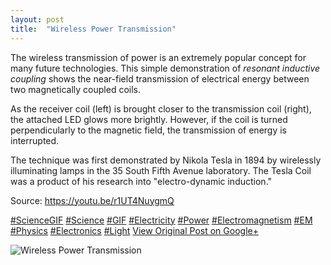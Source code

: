 ```yaml
---
layout: post
title:  "Wireless Power Transmission"
---
```


The wireless transmission of power is an extremely popular concept for many future technologies. This simple demonstration of _resonant inductive coupling_ shows the near-field transmission of electrical energy between two magnetically coupled coils.  
  
As the receiver coil (left) is brought closer to the transmission coil (right), the attached LED glows more brightly. However, if the coil is turned perpendicularly to the magnetic field, the transmission of energy is interrupted.  
  
The technique was first demonstrated by Nikola Tesla in 1894 by wirelessly illuminating lamps in the 35 South Fifth Avenue laboratory. The Tesla Coil was a product of his research into "electro-dynamic induction."  
  
Source: <https://youtu.be/r1UT4NuygmQ>  
  
[#ScienceGIF](https://plus.google.com/s/%23ScienceGIF/posts) [#Science](https://plus.google.com/s/%23Science/posts) [#GIF](https://plus.google.com/s/%23GIF/posts) [#Electricity](https://plus.google.com/s/%23Electricity/posts) [#Power](https://plus.google.com/s/%23Power/posts) [#Electromagnetism](https://plus.google.com/s/%23Electromagnetism/posts) [#EM](https://plus.google.com/s/%23EM/posts) [#Physics](https://plus.google.com/s/%23Physics/posts) [#Electronics](https://plus.google.com/s/%23Electronics/posts) [#Light](https://plus.google.com/s/%23Light/posts)﻿
[View Original Post on Google+](https://plus.google.com/+ColinSullender/posts/LjWtRzKsYw8)

![Wireless Power Transmission](/assets/img/2015-11-28-Wireless-Power-Transmission.gif)

